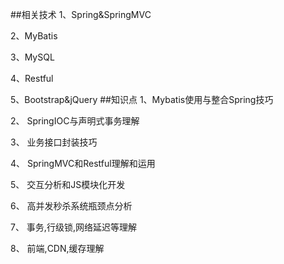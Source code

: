 ##相关技术
1、Spring&SpringMVC

2、MyBatis

3、MySQL

4、Restful

5、Bootstrap&jQuery
##知识点
1、Mybatis使用与整合Spring技巧

2、 SpringIOC与声明式事务理解

3、 业务接口封装技巧

4、 SpringMVC和Restful理解和运用

5、 交互分析和JS模块化开发

6、 高并发秒杀系统瓶颈点分析

7、 事务,行级锁,网络延迟等理解

8、 前端,CDN,缓存理解
